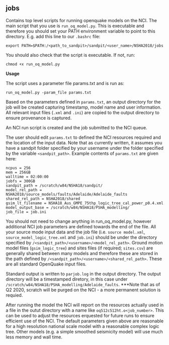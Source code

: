 **jobs**
---------

Contains top level scripts for running openquake models on the NCI. The main script that you use is `run_oq_model.py`. This is executable and therefore you should set your PATH environment variable to point to this directory. E.g. add this line to our `.bashrc` file:
	 
    export PATH=$PATH:/<path_to_sandpit>/sandpit/<user_name>/NSHA2018/jobs	

You should also check that the script is executable. If not, run:
    
    chmod +x run_oq_model.py

**Usage**

The script uses a parameter file params.txt and is run as:

    run_oq_model.py -param_file params.txt

Based on the parameters defined in `params.txt`, an output directory for the job will be created capturing timestamp, model name and user information. All relevant input files (`.xml` and `.ini`) are copied to the output directory to ensure provenance is captured.

An NCI run script is created and the job submitted to the NCI queue.

The user should edit `params.txt` to defined the NCI resources required and the location of the input data. Note that as currently written, it assumes you have a sandpit folder specified by your username under the folder specified by the variable `<sandpit_path>`. Example contents of `params.txt` are given here:

    ncpus = 256 
    mem = 256GB
    walltime = 02:00:00
    jobfs = 300GB
    sandpit_path = /scratch/w84/NSHA18/sandpit/
    model_rel_path = NSHA2018/source_models/faults/Adelaide/Adelaide_faults
    shared_rel_path = NSHA2018/shared
    gsim_lt_filename = NSHA18_Aus_GMPE_75thp_logic_tree_cal_power_p0.4.xml
    model_output_base = /scratch/w84/NSHA18/PSHA_modelling/
    job_file = job.ini
    
You should not need to change anything in run_oq_model.py, however additional NCI job parameters are defined towards the end of the file. All your source mode input data and the job file (i.e. `source model.xml`, `source_model_logic_tree.xml` and `job.ini`) should be under the directory specified by `/<sandpit_path>/<username>/<model_rel_path>`. Ground motion model files (`gsim_logic_tree`) and sites files (if required; `sites.csv`) are generally shared between many models and therefore these are stored in the path defined by `/<sandpit_path>/<username>/<shared_rel_path>`. These are all standard OpenQuake input files.

Standard output is written to `parjob.log` in the output directory. The output directory will be  a timestamped diretory, in this case under `/scratch/w84/NSHA18/PSHA_modelling/Adelaide_faults`.  ***Note that as of Q2 2020, scratch will be purged on the NCI - a more permanent solution is requied. 

After running the model the NCI will report on the resources actually used in a file in the outut directory with a name like `oq512c512ht.o<job_number>`. This can be used to adjust the resources erquested for future runs to ensure efficient use of the NCI. The default parameters given above are reasonable for a high resolution national scale model with a reasonable complex logic tree. Other models (e.g. a simple smoothed seismicity model) will use much less memory and wall time.